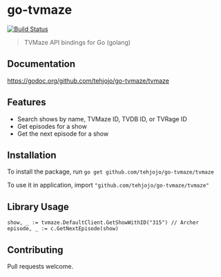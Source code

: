 # go-tvmaze
[![Build Status](https://travis-ci.org/tehjojo/go-tvmaze.svg?branch=master)](https://travis-ci.org/tehjojo/go-tvmaze)
> TVMaze API bindings for Go (golang)

## Documentation
https://godoc.org/github.com/tehjojo/go-tvmaze/tvmaze

## Features
- Search shows by name, TVMaze ID, TVDB ID, or TVRage ID
- Get episodes for a show
- Get the next episode for a show

## Installation
To install the package, run `go get github.com/tehjojo/go-tvmaze/tvmaze`

To use it in application, import `"github.com/tehjojo/go-tvmaze/tvmaze"`

## Library Usage
```
show, _ := tvmaze.DefaultClient.GetShowWithID("315") // Archer
episode, _ := c.GetNextEpisode(show)
```

## Contributing
Pull requests welcome.

